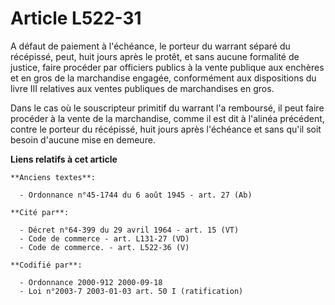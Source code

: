 # Article L522-31

A défaut de paiement à l'échéance, le porteur du warrant séparé du récépissé, peut, huit jours après le protêt, et sans
aucune formalité de justice, faire procéder par officiers publics à la vente publique aux enchères et en gros de la
marchandise engagée, conformément aux dispositions du livre III relatives aux ventes publiques de marchandises en gros.

Dans le cas où le souscripteur primitif du warrant l'a remboursé, il peut faire procéder à la vente de la marchandise, comme
il est dit à l'alinéa précédent, contre le porteur du récépissé, huit jours après l'échéance et sans qu'il soit besoin
d'aucune mise en demeure.

**Liens relatifs à cet article**

	**Anciens textes**:

	  - Ordonnance n°45-1744 du 6 août 1945 - art. 27 (Ab)

	**Cité par**:

	  - Décret n°64-399 du 29 avril 1964 - art. 15 (VT)
	  - Code de commerce - art. L131-27 (VD)
	  - Code de commerce. - art. L522-36 (V)

	**Codifié par**:

	  - Ordonnance 2000-912 2000-09-18
	  - Loi n°2003-7 2003-01-03 art. 50 I (ratification)
